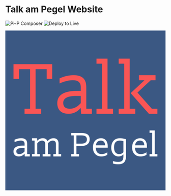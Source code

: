 # Talk am Pegel Website

![PHP Composer](https://github.com/derteaser/talk-am-pegel-site/workflows/PHP%20Composer/badge.svg)
![Deploy to Live](https://github.com/derteaser/talk-am-pegel-site/workflows/Deploy%20to%20Live/badge.svg)

![This is an image](/public/favicon.svg)
